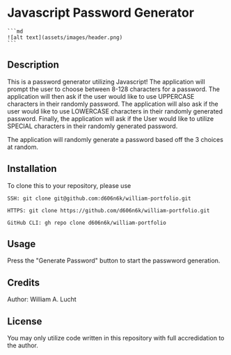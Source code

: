 # Javascript Password Generator

    ```md
    ![alt text](assets/images/header.png)
    ```

## Description
This is a password generator utilizing Javascript! The application will prompt the user to choose between 8-128 characters for a password. The application will then ask if the user would like to use UPPERCASE characters in their randomly password. The application will also ask if the user would like to use LOWERCASE characters in their randomly generated password. Finally, the application will ask if the User would like to utilize SPECIAL characters in their randomly generated password.

The application will randomly generate a password based off the 3 choices at random. 

## Installation
To clone this to your repository, please use 
```
SSH: git clone git@github.com:d606n6k/william-portfolio.git
```
```
HTTPS: git clone https://github.com/d606n6k/william-portfolio.git
```
```
GitHub CLI: gh repo clone d606n6k/william-portfolio
```

## Usage
Press the "Generate Password" button to start the passwword generation. 


## Credits
Author: William A. Lucht

## License
You may only utilize code written in this repository with full accredidation to the author.

